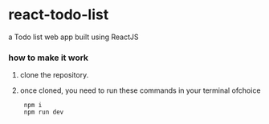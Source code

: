 # react-todo-list
a Todo list web app built using ReactJS
### how to make it work 
1. clone the repository.    

2. once cloned, you need to run these commands in your terminal ofchoice
   
        npm i   
        npm run dev 
